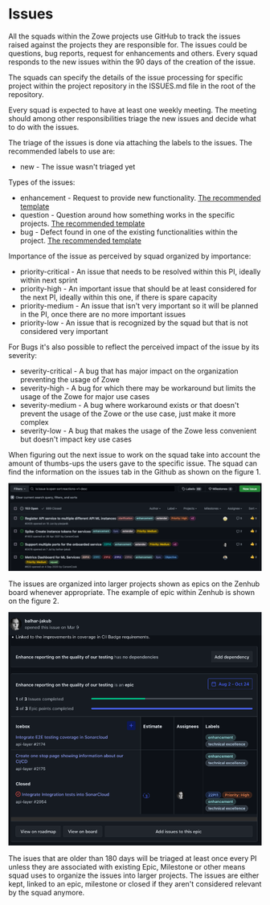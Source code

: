 # Issues

All the squads within the Zowe projects use GitHub to track the issues raised against the projects
they are responsible for. The issues could be questions, bug reports, request for enhancements and others.
Every squad responds to the new issues within the 90 days of the creation of the issue. 

The squads can specify the details of the issue processing for specific project within the project
repository in the ISSUES.md file in the root of the repository. 

Every squad is expected to have at least one weekly meeting. The meeting should among other responsibilities
triage the new issues and decide what to do with the issues. 

The triage of the issues is done via attaching the labels to the issues. The recommended labels to use are:

- new - The issue wasn't triaged yet 

Types of the issues:

- enhancement - Request to provide new functionality. [The recommended template](https://github.com/zowe/api-layer/blob/v2.x.x/.github/ISSUE_TEMPLATE/feature_request.md) 
- question - Question around how something works in the specific projects. [The recommended template](https://github.com/zowe/api-layer/blob/v2.x.x/.github/ISSUE_TEMPLATE/question.md)
- bug - Defect found in one of the existing functionalities within the project. [The recommended template](https://github.com/zowe/api-layer/blob/v2.x.x/.github/ISSUE_TEMPLATE/bug_report.md)

Importance of the issue as perceived by squad organized by importance:

- priority-critical - An issue that needs to be resolved within this PI, ideally within next sprint
- priority-high - An important issue that should be at least considered for the next PI, ideally within this one, if there is spare capacity
- priority-medium - An issue that isn't very important so it will be planned in the PI, once there are no more important issues
- priority-low - An issue that is recognized by the squad but that is not considered very important 

For Bugs it's also possible to reflect the perceived impact of the issue by its severity:

- severity-critical - A bug that has major impact on the organization preventing the usage of Zowe
- severity-high - A bug for which there may be workaround but limits the usage of the Zowe for major use cases
- severity-medium - A bug where workaround exists or that doesn't prevent the usage of the Zowe or the use case, just make it more complex
- severity-low - A bug that makes the usage of the Zowe less convenient but doesn't impact key use cases

When figuring out the next issue to work on the squad take into account the amount of thumbs-ups the users gave
to the specific issue. The squad can find the information on the issues tab in the Github as shown on the figure 1.

![Thumbs-up view](issues-thumbs-up.png "Figure 1: Thumbs-up view")

The issues are organized into larger projects shown as epics on the Zenhub board whenever appropriate. The example of 
epic within Zenhub is shown on the figure 2. 

![Epic view](issues-epic.png "Figure 2: Epic view")

The isues that are older than 180 days will be triaged at least once every PI unless they are associated with 
existing Epic, Milestone or other means squad uses to organize the issues into larger projects. The issues are either kept, linked to an epic, milestone or closed if they aren't considered relevant by the squad 
anymore. 
